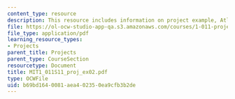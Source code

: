 ```yaml
---
content_type: resource
description: This resource includes information on project example, Atlanta BeltLine.
file: https://ol-ocw-studio-app-qa.s3.amazonaws.com/courses/1-011-project-evaluation-spring-2011/b69bd1640081aea402350ea9cfb3b2de_MIT1_011S11_proj_ex02.pdf
file_type: application/pdf
learning_resource_types:
- Projects
parent_title: Projects
parent_type: CourseSection
resourcetype: Document
title: MIT1_011S11_proj_ex02.pdf
type: OCWFile
uid: b69bd164-0081-aea4-0235-0ea9cfb3b2de
---
```

